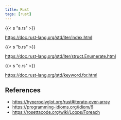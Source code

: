 ```yaml
---
title: Rust
tags: [rust]
---
```


{{< s "a.rs" >}}

<https://doc.rust-lang.org/std/iter/index.html>

{{< s "b.rs" >}}

<https://doc.rust-lang.org/std/iter/struct.Enumerate.html>

{{< s "c.rs" >}}

<https://doc.rust-lang.org/std/keyword.for.html>

## References

- <https://hyperpolyglot.org/rust#iterate-over-array>
- <https://programming-idioms.org/idiom/6>
- <https://rosettacode.org/wiki/Loops/Foreach>
